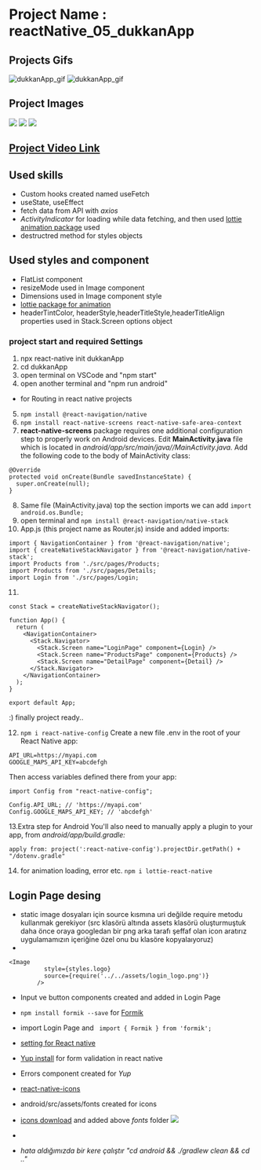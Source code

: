 # Project Name : reactNative_05_dukkanApp
## Projects Gifs
![dukkanApp_gif](https://media.giphy.com/media/w3neZ6ZzZdKk7Jcc1i/giphy.gif)
![dukkanApp_gif](https://media.giphy.com/media/fpAA4F4A9Bq3pk7Sdn/giphy.gif)
## Project Images
![](./media/login_page_yup.png)
![](./media/dukkanApp_image_1.png)
![](./media/dukkanApp_image_2.png)
## [Project Video Link](https://github.com/tceyhan/react-native-all/issues/1#issue-1428227837)
## Used skills
- Custom hooks created named useFetch
- useState, useEffect
- fetch data from API with *axios*
- *ActivityIndicator* for loading while data fetching, and then used [lottie animation package](https://lottiefiles.com/search?q=loading&category=animations&type=free) used
- destructred method for styles objects

## Used styles and component
- FlatList component
- resizeMode used in Image component
- Dimensions used in Image component style
- [lottie package for animation](https://www.npmjs.com/package/lottie-react-native)
- headerTintColor, headerStyle,headerTitleStyle,headerTitleAlign properties used in Stack.Screen options object

### project start and required Settings

1. npx react-native init dukkanApp
2. cd dukkanApp
3. open terminal on VSCode and "npm start"
4. open another terminal and "npm run android"
* for Routing in react native projects
5. ```npm install @react-navigation/native```
6. ```npm install react-native-screens react-native-safe-area-context```
7. **react-native-screens** package requires one additional configuration step to properly work on Android devices. Edit **MainActivity.java** file which is located in *android/app/src/main/java/<your package name>/MainActivity.java.*
Add the following code to the body of MainActivity class:
```
@Override
protected void onCreate(Bundle savedInstanceState) {
  super.onCreate(null);
}
```
8. Same file (MainActivity.java) top the section imports we can add ```import android.os.Bundle;```
9. open terminal and ```npm install @react-navigation/native-stack```
10. App.js (this project name as Router.js) inside and added imports:
```
import { NavigationContainer } from '@react-navigation/native';
import { createNativeStackNavigator } from '@react-navigation/native-stack';
import Products from './src/pages/Products;
import Products from './src/pages/Details;
import Login from './src/pages/Login;
```
11.
```
const Stack = createNativeStackNavigator();

function App() {
  return (
    <NavigationContainer>
      <Stack.Navigator>
        <Stack.Screen name="LoginPage" component={Login} />
        <Stack.Screen name="ProductsPage" component={Products} />
        <Stack.Screen name="DetailPage" component={Detail} />
      </Stack.Navigator>
    </NavigationContainer>
  );
}

export default App;
```
:) finally project ready..

12. ``` npm i react-native-config ```
Create a new file .env in the root of your React Native app:
```
API_URL=https://myapi.com
GOOGLE_MAPS_API_KEY=abcdefgh
```
Then access variables defined there from your app:
```
import Config from "react-native-config";

Config.API_URL; // 'https://myapi.com'
Config.GOOGLE_MAPS_API_KEY; // 'abcdefgh'
```

13.Extra step for Android
You'll also need to manually apply a plugin to your app, from *android/app/build.gradle:*
```// 2nd line, add a new apply:
apply from: project(':react-native-config').projectDir.getPath() + "/dotenv.gradle"
```
14. for animation loading, error etc.
 ```npm i lottie-react-native```

## Login Page desing
- static image dosyaları için source kısmına uri değilde require metodu kullanmak gerekiyor (src klasörü altında assets klasörü oluşturmuştuk daha önce oraya googledan bir png arka tarafı şeffaf olan icon aratırız uygulamamızın içeriğine özel onu bu klasöre kopyalaıyoruz)
- 
```
<Image
          style={styles.logo}
          source={require('../../assets/login_logo.png')}
        />
``` 
- Input ve button components created and added in Login Page
- `npm install formik --save` for [Formik ](https://formik.org/docs/overview)
- import Login Page and ` import { Formik } from 'formik';`
- [setting for React native ](https://formik.org/docs/guides/react-native)
- [Yup install](https://blog.logrocket.com/react-native-form-validations-with-formik-and-yup/) for form validation in react native 
- Errors component created for *Yup*
- [react-native-icons](https://github.com/oblador/react-native-vector-icons#installation)
- android/src/assets/fonts created for icons
- [icons download](https://materialdesignicons.com/) and added above *fonts* folder ![](./media/font_folder_image.png)
-

- *hata aldığımızda bir kere çalıştır "cd android && ./gradlew clean && cd .."*
